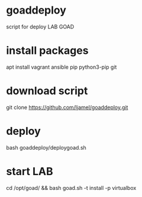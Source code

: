 # goaddeploy
script for deploy LAB GOAD

# install packages
apt install vagrant ansible pip python3-pip git

# download script
git clone https://github.com/ljamel/goaddeploy.git

# deploy
bash goaddeploy/deploygoad.sh 

# start LAB
cd /opt/goad/ &&
bash goad.sh -t install -p virtualbox
